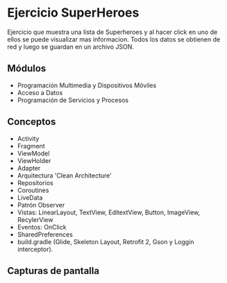 # Ejercicio SuperHeroes
Ejercicio que muestra una lista de Superheroes y al hacer click en uno de ellos se puede visualizar mas informacion. Todos los datos se obtienen de red y luego se guardan en un archivo JSON.

## Módulos
- Programación Multimedia y Dispositivos Móviles
- Acceso a Datos
- Programación de Servicios y Procesos

## Conceptos
- Activity
- Fragment
- ViewModel
- ViewHolder
- Adapter
- Arquitectura 'Clean Architecture'
- Repositorios
- Coroutines
- LiveData
- Patrón Observer
- Vistas: LinearLayout, TextView, EditextView, Button, ImageView, RecylerView
- Eventos: OnClick
- SharedPreferences
- build.gradle (Glide, Skeleton Layout, Retrofit 2, Gson y Loggin interceptor).

## Capturas de pantalla
